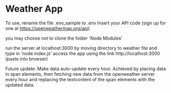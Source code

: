 # Weather App

To use, rename the file .env_sample to .env
Insert your API code (sign up for one at https://openweathermap.org/api)

you may choose not to clone the folder 'Node Modules'

run the server at localhost:3000 by moving directory to weather file and type in 'node index.js'
access the app using the link http://localhost:3000  (paste into browser)




Future update:
Make data auto-update every hour. Achieved by placing data in span elements, then fetching new data from the openweather server every hour and replacing the textcontent of the span elements with the updated data.

